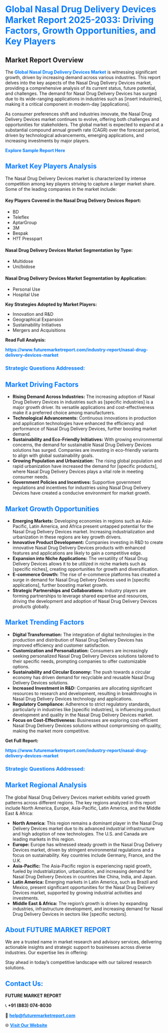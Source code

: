 <h1 style="color: #007BFF;">Global Nasal Drug Delivery Devices Market Report 2025-2033: Driving Factors, Growth Opportunities, and Key Players</h1>

<section id="overview">
<h2>Market Report Overview</h2>
<p>The <a href="https://www.futuremarketreport.com/industry-report/nasal-drug-delivery-devices-market" style="color: #007BFF; text-decoration: none;"><strong>Global Nasal Drug Delivery Devices Market</strong></a> is witnessing significant growth, driven by increasing demand across various industries. This report delves into the key aspects of the Nasal Drug Delivery Devices market, providing a comprehensive analysis of its current status, future potential, and challenges. The demand for Nasal Drug Delivery Devices has surged due to its wide-ranging applications in industries such as [insert industries], making it a critical component in modern-day [applications].</p>
<p>As consumer preferences shift and industries innovate, the Nasal Drug Delivery Devices market continues to evolve, offering both challenges and opportunities for stakeholders. The global market is expected to expand at a substantial compound annual growth rate (CAGR) over the forecast period, driven by technological advancements, emerging applications, and increasing investments by major players.</p>
</section>

<section id="overview">
<p><a href="https://www.futuremarketreport.com/request-sample/reportId=64609" style="color: #007BFF; text-decoration: none;"><strong>Explore Sample Report Here</strong></a></p>
</section>

<section id="key-players">
<h2 style="color: #007BFF;">Market Key Players Analysis</h2>
<p>The Nasal Drug Delivery Devices market is characterized by intense competition among key players striving to capture a larger market share. Some of the leading companies in the market include:</p>
<h4>Key Players Covered in the Nasal Drug Delivery Devices Report:</h4>
<ul><li>BD</li><li>Teleflex</li><li>AptarGroup</li><li>3M</li><li>Bespak</li><li>H?T Presspart</li></ul>
<h4>Nasal Drug Delivery Devices Market Segmentation by Type:</h4>
<ul><li>Multidose</li><li>Uni/bidose</li></ul>

<h4>Nasal Drug Delivery Devices Market Segmentation by Application:</h4>
<ul><li>Personal Use</li><li>Hospital Use</li></ul>
<p><strong>Key Strategies Adopted by Market Players:</strong></p>
<ul>
<li>Innovation and R&D</li>
<li>Geographical Expansion</li>
<li>Sustainability Initiatives</li>
<li>Mergers and Acquisitions</li>
</ul>
</section>

<section>
<p><strong>Read Full Analysis: </strong></p><a href="https://www.futuremarketreport.com/industry-report/nasal-drug-delivery-devices-market" style="color: #007BFF; text-decoration: none;"><strong>https://www.futuremarketreport.com/industry-report/nasal-drug-delivery-devices-market</strong></a>
<h3 style="color: #007BFF;">Strategic Questions Addressed:</h3>
</section>

<section id="driving-factors">
<h2 style="color: #007BFF;">Market Driving Factors</h2>
<ul>
<li><strong>Rising Demand Across Industries:</strong> The increasing adoption of Nasal Drug Delivery Devices in industries such as [specific industries] is a major growth driver. Its versatile applications and cost-effectiveness make it a preferred choice among manufacturers.</li>
<li><strong>Technological Advancements:</strong> Continuous innovations in production and application technologies have enhanced the efficiency and performance of Nasal Drug Delivery Devices, further boosting market demand.</li>
<li><strong>Sustainability and Eco-Friendly Initiatives:</strong> With growing environmental concerns, the demand for sustainable Nasal Drug Delivery Devices solutions has surged. Companies are investing in eco-friendly variants to align with global sustainability goals.</li>
<li><strong>Growing Population and Urbanization:</strong> The rising global population and rapid urbanization have increased the demand for [specific products], where Nasal Drug Delivery Devices plays a vital role in meeting consumer needs.</li>
<li><strong>Government Policies and Incentives:</strong> Supportive government regulations and incentives for industries using Nasal Drug Delivery Devices have created a conducive environment for market growth.</li>
</ul>
</section>

<section id="growth-opportunities">
<h2 style="color: #007BFF;">Market Growth Opportunities</h2>
<ul>
<li><strong>Emerging Markets:</strong> Developing economies in regions such as Asia-Pacific, Latin America, and Africa present untapped potential for the Nasal Drug Delivery Devices market. Increasing industrialization and urbanization in these regions are key growth drivers.</li>
<li><strong>Innovative Product Development:</strong> Companies investing in R&D to create innovative Nasal Drug Delivery Devices products with enhanced features and applications are likely to gain a competitive edge.</li>
<li><strong>Expansion into Niche Applications:</strong> The versatility of Nasal Drug Delivery Devices allows it to be utilized in niche markets such as [specific niches], creating opportunities for growth and diversification.</li>
<li><strong>E-commerce Growth:</strong> The rise of e-commerce platforms has created a surge in demand for Nasal Drug Delivery Devices used in [specific applications], further boosting market growth.</li>
<li><strong>Strategic Partnerships and Collaborations:</strong> Industry players are forming partnerships to leverage shared expertise and resources, driving the development and adoption of Nasal Drug Delivery Devices products globally.</li>
</ul>
</section>

<section id="trending-factors">
<h2 style="color: #007BFF;">Market Trending Factors</h2>
<ul>
<li><strong>Digital Transformation:</strong> The integration of digital technologies in the production and distribution of Nasal Drug Delivery Devices has improved efficiency and customer satisfaction.</li>
<li><strong>Customization and Personalization:</strong> Consumers are increasingly seeking personalized Nasal Drug Delivery Devices solutions tailored to their specific needs, prompting companies to offer customizable options.</li>
<li><strong>Sustainability and Circular Economy:</strong> The push towards a circular economy has driven demand for recyclable and reusable Nasal Drug Delivery Devices solutions.</li>
<li><strong>Increased Investment in R&D:</strong> Companies are allocating significant resources to research and development, resulting in breakthroughs in Nasal Drug Delivery Devices technology and applications.</li>
<li><strong>Regulatory Compliance:</strong> Adherence to strict regulatory standards, particularly in industries like [specific industries], is influencing product development and quality in the Nasal Drug Delivery Devices market.</li>
<li><strong>Focus on Cost-Effectiveness:</strong> Businesses are exploring cost-efficient Nasal Drug Delivery Devices solutions without compromising on quality, making the market more competitive.</li>
</ul>
</section>

<section>
<p><strong>Get Full Report: </strong></p><a href="https://www.futuremarketreport.com/industry-report/nasal-drug-delivery-devices-market" style="color: #007BFF; text-decoration: none;"><strong>https://www.futuremarketreport.com/industry-report/nasal-drug-delivery-devices-market</strong></a>
<h3 style="color: #007BFF;">Strategic Questions Addressed:</h3>
</section>


<section id="regional-analysis">
<h2 style="color: #007BFF;">Market Regional Analysis</h2>
<p>The global Nasal Drug Delivery Devices market exhibits varied growth patterns across different regions. The key regions analyzed in this report include North America, Europe, Asia-Pacific, Latin America, and the Middle East & Africa:</p>
<ul>
<li><strong>North America:</strong> This region remains a dominant player in the Nasal Drug Delivery Devices market due to its advanced industrial infrastructure and high adoption of new technologies. The U.S. and Canada are leading markets in this region.</li>
<li><strong>Europe:</strong> Europe has witnessed steady growth in the Nasal Drug Delivery Devices market, driven by stringent environmental regulations and a focus on sustainability. Key countries include Germany, France, and the U.K.</li>
<li><strong>Asia-Pacific:</strong> The Asia-Pacific region is experiencing rapid growth, fueled by industrialization, urbanization, and increasing demand for Nasal Drug Delivery Devices in countries like China, India, and Japan.</li>
<li><strong>Latin America:</strong> Emerging markets in Latin America, such as Brazil and Mexico, present significant opportunities for the Nasal Drug Delivery Devices market, supported by growing industrial activities and investments.</li>
<li><strong>Middle East & Africa:</strong> The region’s growth is driven by expanding industries, infrastructure development, and increasing demand for Nasal Drug Delivery Devices in sectors like [specific sectors].</li>
</ul>
</section>

<footer>
<h2 style="color: #007BFF;">About FUTURE MARKET REPORT</h2>
<p>We are a trusted name in market research and advisory services, delivering actionable insights and strategic support to businesses across diverse industries. Our expertise lies in offering:</p>

<p>Stay ahead in today’s competitive landscape with our tailored research solutions.</p>

<h2 style="color: #007BFF;">Contact Us:</h2>
<p><strong>FUTURE MARKET REPORT</strong></p>
<p>📞 <strong>+91 (883) 074-8030</strong></p>
<p>📧 <strong><a href="mailto:help@futuremarketreport.com" style="color: #007BFF;">help@futuremarketreport.com</a></strong></p>
<p>🌐 <strong><a href="https://www.futuremarketreport.com/" style="color: #007BFF;">Visit Our Website</a></strong></p>
</footer>